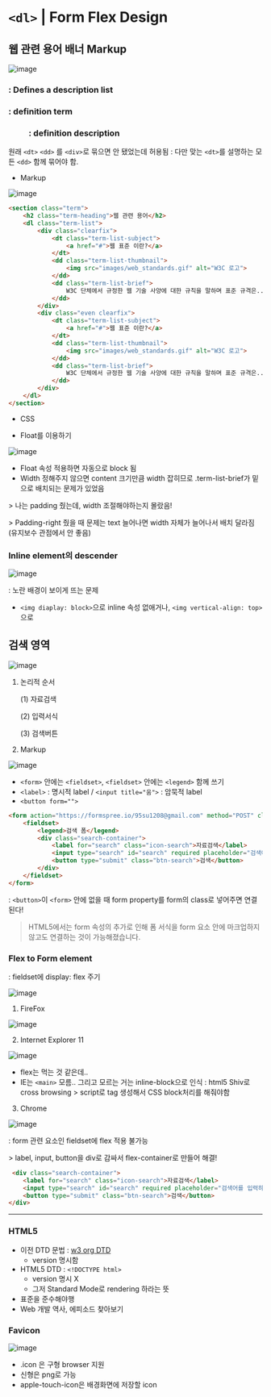 # `<dl>` | Form Flex Design

## 웹 관련 용어 배너 Markup

![image](https://user-images.githubusercontent.com/48080762/56091852-0f654300-5eef-11e9-876f-08f6156020fe.png)

### <dl> : Defines a description list
### <dt> : definition term
### <dd> : definition description

원래 `<dt>` `<dd>` 를 `<div>`로 묶으면 안 됐었는데 허용됨 : 다만 맞는 `<dt>`를 설명하는 모든 `<dd>` 함께 묶어야 함.

- Markup

![image](https://user-images.githubusercontent.com/48080762/56091866-3cb1f100-5eef-11e9-9024-2ce80437e005.png)

```html
<section class="term">
    <h2 class="term-heading">웹 관련 용어</h2>
    <dl class="term-list">
        <div class="clearfix">
            <dt class="term-list-subject">
                <a href="#">웹 표준 이란?</a>
            </dt>
            <dd class="term-list-thumbnail">
                <img src="images/web_standards.gif" alt="W3C 로고">
            </dd>
            <dd class="term-list-brief">
                W3C 단체에서 규정한 웹 기술 사양에 대한 규칙을 말하며 표준 규격은...
            </dd>
        </div>
        <div class="even clearfix">
            <dt class="term-list-subject">
                <a href="#">웹 표준 이란?</a>
            </dt>
            <dd class="term-list-thumbnail">
                <img src="images/web_standards.gif" alt="W3C 로고">
            </dd>
            <dd class="term-list-brief">
                W3C 단체에서 규정한 웹 기술 사양에 대한 규칙을 말하며 표준 규격은...
            </dd>
        </div>
    </dl>
</section>
```

* CSS
- Float를 이용하기

![image](https://user-images.githubusercontent.com/48080762/56091876-594e2900-5eef-11e9-858b-67c13dda68c7.png)

	
- Float 속성 적용하면 자동으로 block 됨
- Width 정해주지 않으면 content 크기만큼 width 잡히므로 .term-list-brief가 밑으로 배치되는 문제가 있었음

\> 나는 padding 줬는데, width 조절해야하는지 몰랐음!

\> Padding-right 줬을 때 문제는 text 늘어나면 width 자체가 늘어나서 배치 달라짐 (유지보수 관점에서 안 좋음)

### Inline element의 descender

![image](https://user-images.githubusercontent.com/48080762/56091888-99ada700-5eef-11e9-8c5a-35238f5a9f37.png)

: 노란 배경이 보이게 뜨는 문제
- `<img diaplay: block>`으로 inline 속성 없애거나,
`<img vertical-align: top>`으로


## 검색 영역

![image](https://user-images.githubusercontent.com/48080762/56091895-be098380-5eef-11e9-9f60-b27c4b7bda84.png)

1. 논리적 순서

    (1) 자료검색

    (2) 입력서식

    (3) 검색버튼

2. Markup

![image](https://user-images.githubusercontent.com/48080762/56091905-e98c6e00-5eef-11e9-8256-a2c7f89fc91d.png)

- `<form>` 안에는 `<fieldset>`, `<fieldset>` 안에는 `<legend>` 함께 쓰기
- `<label>` : 명시적 label / `<input title="움">` : 암묵적 label
- `<button form="">`

```html
<form action="https://formspree.io/95su1208@gmail.com" method="POST" class="search-form">
    <fieldset>
        <legend>검색 폼</legend>
        <div class="search-container">
            <label for="search" class="icon-search">자료검색</label>
            <input type="search" id="search" required placeholder="검색어를 입력하세요.">
            <button type="submit" class="btn-search">검색</button>
        </div>
    </fieldset>
</form>
```

: `<button>`이 `<form>` 안에 없을 때 form property를 form의 class로 넣어주면 연결된다!
> HTML5에서는 form 속성의 추가로 인해 폼 서식을 form 요소 안에 마크업하지 않고도 연결하는 것이 가능해졌습니다.

### Flex to Form element
: fieldset에 display: flex 주기

![image](https://user-images.githubusercontent.com/48080762/56091941-9e268f80-5ef0-11e9-98f6-a38ee974f0fd.png)

1. FireFox

![image](https://user-images.githubusercontent.com/48080762/56091955-cd3d0100-5ef0-11e9-8185-8a9c24446a5f.png)

2. Internet Explorer 11

![image](https://user-images.githubusercontent.com/48080762/56091970-ed6cc000-5ef0-11e9-88ea-7c5ca090970f.png)

- flex는 먹는 것 같은데..
- IE는 `<main>` 모름.. 그리고 모르는 거는 inline-block으로 인식
: html5 Shiv로 cross browsing > script로 tag 생성해서 CSS block처리를 해줘야함

3. Chrome

![image](https://user-images.githubusercontent.com/48080762/56091978-11300600-5ef1-11e9-9c44-54031ba7517a.png)

: form 관련 요소인 fieldset에 flex 적용 불가능

\> label, input, button을 div로 감싸서 flex-container로 만들어 해결!

```html
 <div class="search-container">
    <label for="search" class="icon-search">자료검색</label>
    <input type="search" id="search" required placeholder="검색어를 입력하세요.">
    <button type="submit" class="btn-search">검색</button>
</div>
```

---

### HTML5
- 이전 DTD 문법 : [w3 org DTD](https://www.w3.org/TR/xhtml1/DTD/xhtml1-strict.dtd)
    - version 명시함
- HTML5 DTD : `<!DOCTYPE html>`
    - version 명시 X
    - 그저 Standard Mode로 rendering 하라는 뜻
- 표준을 준수해야행 
- Web 개발 역사, 에피소드 찾아보기

### Favicon

![image](https://user-images.githubusercontent.com/48080762/56091999-6d932580-5ef1-11e9-8ffc-3ab0f18ce09c.png)

- .icon 은 구형 browser 지원
- 신형은 png로 가능
- apple-touch-icon은 배경화면에 저장할 icon